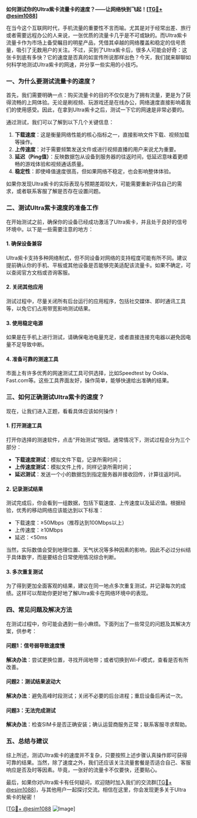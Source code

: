 **如何测试你的Ultra紫卡流量卡的速度？——让网络快到飞起！[[TG💪+ @esim1088](https://t.me/s/esim1088)]**

在当今这个互联网时代，手机流量的重要性不言而喻。尤其是对于经常出差、旅行或者需要远程办公的人来说，一张优质的流量卡几乎是不可或缺的。而Ultra紫卡流量卡作为市场上备受瞩目的明星产品，凭借其卓越的网络覆盖和稳定的信号质量，吸引了无数用户的关注。不过，买到了Ultra紫卡后，很多人可能会好奇：这张卡到底有多快？它的速度是否真的如宣传所说那样出色？今天，我们就来聊聊如何科学地测试Ultra紫卡的网速，并分享一些实用的小技巧。

### **一、为什么要测试流量卡的速度？**

首先，我们需要明确一点：购买流量卡的目的不仅仅是为了拥有流量，更是为了获得流畅的上网体验。无论是刷视频、玩游戏还是在线办公，网络速度直接影响着我们的使用感受。因此，在拿到Ultra紫卡之后，测试一下它的网速是非常必要的。

通过测试，我们可以了解到以下几个关键信息：
1. **下载速度**：这是衡量网络性能的核心指标之一，直接影响文件下载、视频加载等操作。
2. **上传速度**：对于需要频繁发送文件或进行视频直播的用户来说尤为重要。
3. **延迟（Ping值）**：反映数据包从设备到服务器的往返时间，低延迟意味着更顺畅的游戏体验和视频通话质量。
4. **稳定性**：即使峰值速度很高，但如果网络不稳定，也会影响整体体验。

如果你发现Ultra紫卡的实际表现与预期差距较大，可能需要重新评估自己的需求，或者联系客服了解是否存在设置问题。

### **二、测试Ultra紫卡速度的准备工作**

在开始测试之前，确保你的设备已经成功激活了Ultra紫卡，并且处于良好的信号环境中。以下是一些需要注意的地方：

#### **1. 确保设备兼容**
Ultra紫卡支持多种网络制式，但不同设备对网络的支持程度可能有所不同。建议提前确认你的手机、平板或其他设备是否能够完美适配该流量卡。如果不确定，可以查阅官方文档或咨询客服。

#### **2. 关闭其他应用**
测试过程中，尽量关闭所有后台运行的应用程序，包括社交媒体、即时通讯工具等，以免它们占用带宽影响测试结果。

#### **3. 使用稳定电源**
如果是在手机上进行测试，请确保电池电量充足，或者直接连接充电器以避免因电量不足导致中断。

#### **4. 准备可靠的测速工具**
市面上有许多优秀的网速测试工具可供选择，比如Speedtest by Ookla、Fast.com等。这些工具界面友好，操作简单，能够快速给出准确的结果。

### **三、如何正确测试Ultra紫卡的速度？**

现在，让我们进入正题，看看具体应该如何操作！

#### **1. 打开测速工具**
打开你选择的测速软件，点击“开始测试”按钮。通常情况下，测试过程会分为三个部分：
- **下载速度测试**：模拟文件下载，记录所需时间；
- **上传速度测试**：模拟文件上传，同样记录所需时间；
- **延迟测试**：发送一个小的数据包到指定服务器并接收回传，计算往返时间。

#### **2. 记录测试结果**
测试完成后，你会看到一组数据，包括下载速度、上传速度以及延迟值。根据经验，优秀的移动网络应该能达到以下标准：
- 下载速度：≥50Mbps（推荐达到100Mbps以上）
- 上传速度：≥10Mbps
- 延迟：<50ms

当然，实际数值会受到地理位置、天气状况等多种因素的影响，因此不必过分纠结于具体数字，而是要结合日常使用情况综合判断。

#### **3. 多次重复测试**
为了得到更加全面客观的结果，建议在同一地点多次重复测试，并记录每次的成绩。这样可以帮助你更好地了解Ultra紫卡在网络环境中的表现。

### **四、常见问题及解决方法**

在测试过程中，你可能会遇到一些小麻烦。下面列出了一些常见的问题及其解决方案，供参考：

#### **问题1：信号弱导致速度慢**
**解决办法**：尝试更换位置，寻找开阔地带；或者切换到Wi-Fi模式，查看是否有所改善。

#### **问题2：测试结果波动大**
**解决办法**：避免高峰时段测试；关闭不必要的后台进程；重启设备后再试一次。

#### **问题3：无法完成测试**
**解决办法**：检查SIM卡是否正确安装；确认运营商服务正常；联系客服寻求帮助。

### **五、总结与建议**

综上所述，测试Ultra紫卡的速度并不复杂，只要按照上述步骤认真操作即可获得可靠的结果。当然，除了速度之外，我们还应该关注流量套餐是否适合自己、客服响应是否及时等因素。毕竟，一张好的流量卡不仅要快，还要贴心。

最后，如果你对Ultra紫卡有任何疑问，欢迎随时加入我们的交流群[[TG💪+ @esim1088](https://t.me/s/esim1088)]，与其他用户一起探讨交流。相信在这里，你会发现更多关于Ultra紫卡的秘密！

[[TG💪+ @esim1088](https://t.me/s/esim1088) ![Image](https://i.postimg.cc/4NQfJmqS/Snipaste-2025-05-13-00-14-12.png)]